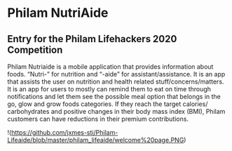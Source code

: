 # Philam NutriAide

## Entry for the Philam Lifehackers 2020 Competition

Philam Nutriaide is a mobile application that provides information about foods. “Nutri-” for nutrition and “-aide” for assistant/assistance. It is an app that assists the user on nutrition and health related stuff/concerns/matters.  It is an app for users to mostly can remind them to eat on time through notifications and let them see the possible meal option that belongs in the go, glow and grow foods categories. If they reach the target calories/ carbohydrates and positive changes in their body mass index (BMI), Philam customers can have reductions in their premium contributions.

!(https://github.com/jxmes-sti/Philam-Lifeaide/blob/master/philam_lifeaide/welcome%20page.PNG)
